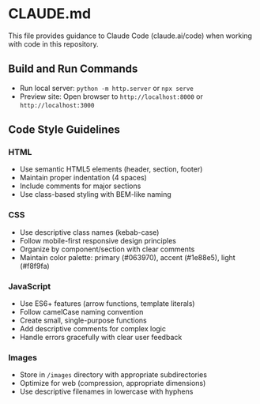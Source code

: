 # CLAUDE.md

This file provides guidance to Claude Code (claude.ai/code) when working with code in this repository.

## Build and Run Commands
- Run local server: `python -m http.server` or `npx serve`
- Preview site: Open browser to `http://localhost:8000` or `http://localhost:3000`

## Code Style Guidelines

### HTML
- Use semantic HTML5 elements (header, section, footer)
- Maintain proper indentation (4 spaces)
- Include comments for major sections
- Use class-based styling with BEM-like naming

### CSS
- Use descriptive class names (kebab-case)
- Follow mobile-first responsive design principles
- Organize by component/section with clear comments
- Maintain color palette: primary (#063970), accent (#1e88e5), light (#f8f9fa)

### JavaScript
- Use ES6+ features (arrow functions, template literals)
- Follow camelCase naming convention
- Create small, single-purpose functions
- Add descriptive comments for complex logic
- Handle errors gracefully with clear user feedback

### Images
- Store in `/images` directory with appropriate subdirectories
- Optimize for web (compression, appropriate dimensions)
- Use descriptive filenames in lowercase with hyphens